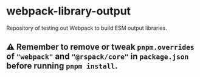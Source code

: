 # webpack-library-output

Repository of testing out Webpack to build ESM output libraries.

## ⚠️ Remember to remove or tweak `pnpm.overrides` of `"webpack"` and `"@rspack/core"` in `package.json` before running `pnpm install`.
